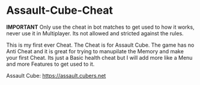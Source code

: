# Assault-Cube-Cheat

**IMPORTANT**
Only use the cheat in bot matches to get used to how it works, never use it in Multiplayer. Its not allowed and stricted against the rules.

This is my first ever Cheat. The Cheat is for Assault Cube. The game has no Anti Cheat and it is great for trying to manupilate the Memory and make your first Cheat. Its just a Basic health cheat but I will add more like a Menu and more Features to get used to it.

Assault Cube: https://assault.cubers.net
